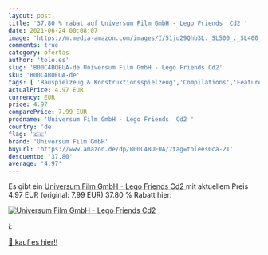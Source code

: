 ```yaml
---
layout: post
title: '37.80 % rabat auf Universum Film GmbH - Lego Friends  Cd2 '
date: 2021-06-24 00:08:07
image: 'https://m.media-amazon.com/images/I/51ju29Qhb3L._SL500_._SL400_.jpg'
comments: true
category: ofertas
author: 'tole.es'
slug: 'B00C4BOEUA-de Universum Film GmbH - Lego Friends Cd2'
sku: 'B00C4BOEUA-de'
tags: [ 'Bauspielzeug & Konstruktionsspielzeug','Compilations','Featured Categories','Kinder-Hörspiele','Musik Kategorien','Musik und Hörspiele für Kinder','Musik-CDs & Vinyl','Spielzeug','universum film gmbh', ]
actualPrice: 4.97 EUR
currency: EUR
price: 4.97
comparePrice: 7.99 EUR
prodname: 'Universum Film GmbH - Lego Friends  Cd2 '
country: 'de'
flag: '🇩🇪'
brand: 'Universum Film GmbH'
buyurl: 'https://www.amazon.de/dp/B00C4BOEUA/?tag=tolees0ca-21'
descuento: '37.80'
average: '4.97'
---
```


Es gibt ein [Universum Film GmbH - Lego Friends  Cd2 ](https://www.amazon.de/dp/B00C4BOEUA/?tag=tolees0ca-21) mit aktuellem Preis 4.97 EUR (original: 7.99 EUR) 37.80 % Rabatt hier:

[![Universum Film GmbH - Lego Friends  Cd2 ](https://m.media-amazon.com/images/I/51ju29Qhb3L._SL500_._SL400_.jpg)](https://www.amazon.de/dp/B00C4BOEUA/?tag=tolees0ca-21)

ℹ️:


[🛒 kauf es hier!!](https://www.amazon.de/dp/B00C4BOEUA/?tag=tolees0ca-21)
